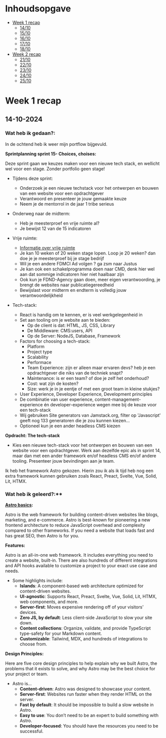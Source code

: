 # Inhoudsopgave

- [Week 1 recap](#week-1-recap)
  - [14/10](#23-9-2024)
  - [15/10](#24-9-2024)
  - [16/10](#25-9-2024)
  - [17/10](#26-9-2024)
  - [18/10](#27-9-2024)
- [Week 2 recap](#week-2-recap)
  - [21/10](#30-9-2024)
  - [22/10](#1-10-2024)
  - [23/10](#2-10-2024)
  - [24/10](#3-10-2024)
  - [25/10](#4-10-2024)


# Week 1 recap

## 14-10-2024

### Wat heb ik gedaan?:

In de ochtend heb ik weer mijn portflow bijgevuld.

**Sprintplanning sprint 15- Choices, choises:**

Deze sprint gaan we keuzes maken voor een nieuwe tech stack, en wellicht wel voor een stage.
Zonder portfolio geen stage!

- Tijdens deze sprint: 
    - Onderzoek je een nieuwe techstack voor het ontwerpen en bouwen van een website voor een opdrachtgever
    - Verantwoord en presenteer je jouw gemaakte keuze
    - Neem je de mentorrol in de jaar 1 tribe serieus

- Onderweg naar de midterm:
    - Heb je meesterproef en vrije ruimte al?
    - Je bewijst 12 van de 15 indicatoren

- Vrije ruimte:
    - [Informatie over vrije ruimte](https://dlo.mijnhva.nl/d2l/le/content/611023/Home)
    - Je kan 10 weken of 20 weken stage lopen. Loop je 20 weken? dan doe je je meesterproef bij je stage bedrijf
    - Wil je een andere FDMCI Ad volgen ? ga zsm naar Justus
    - Je kan ook een schakelprogramma doen naar CMD, denk hier wel aan dat sommige indicatoren hier niet haalbaar zijn
    - Ook kun je FDND-Agency gaan doen, meer eigen verantwoording, je brengt de websites naar publicatiegereedheid
    - Bewijslast voor midterm en endterm is volledig jouw verantwoordelijkheid

- Tech-stack:
    - React is handig om te kennen, er is veel werkgelegenheid in
    - Set aan tooling om je website aan te bieden:
        - Op de client is dat: HTML, JS, CSS, Library
        - De Middleware: CMS:users, API
        - Op de Server: NodeJS, Database, Framework
    - Factors for choosing a tech-stack:
        - Platform
        - Project type
        - Scalability
        - Performace
        - Team Experience: zijn er alleen maar ervaren devs? heb je een opdrachtgever die niks van de techniek snapt?
        - Maintenance: is er een team? of doe je zelf het onderhoud?
        - Cost: wat zijn de kosten? 
        - Size: werk je in je eentje of met een groot team in kleine stukjes?
    - User Experience, Developer Experience, Development principles
    - De combinatie van user experience, content-management-experience én developer-experience wegen mee bij de keuze voor een tech-stack
    - Wij gebruiken Site generators van Jamstack.org, filter op 'Javascript' geeft nog 133 generatoren die je zou kunnen kiezen...
    - Optioneel kun je een ander headless CMS kiezen

**Opdracht: The tech-stack**
- Kies een nieuwe tech-stack voor het ontwerpen en bouwen van een website voor een opdrachtgever. Werk aan dezelfde epic als in sprint 14, maar dan met een ander framework en/of headless CMS en/of andere tooling. Presenteer jouw bevindingen aan je team.

Ik heb het framework Astro gekozen. Hierin zou ik als ik tijd heb nog een extra framework kunnen gebruiken zoals React, Preact, Svelte, Vue, Solid, Lit, HTMX.

### Wat heb ik geleerd?:**

**[Astro basics](https://docs.astro.build/en/getting-started/):**

Astro is the web framework for building content-driven websites like blogs, marketing, and e-commerce. Astro is best-known for pioneering a new frontend architecture to reduce JavaScript overhead and complexity compared to other frameworks. If you need a website that loads fast and has great SEO, then Astro is for you.

**Features:**

Astro is an all-in-one web framework. It includes everything you need to create a website, built-in. There are also hundreds of different integrations and API hooks available to customize a project to your exact use case and needs.

- Some highlights include:
    - **Islands**: A component-based web architecture optimized for content-driven websites.
    - **UI-agnostic**: Supports React, Preact, Svelte, Vue, Solid, Lit, HTMX, web components, and more.
    - **Server-first**: Moves expensive rendering off of your visitors’ devices.
    - **Zero JS, by default**: Less client-side JavaScript to slow your site down.
    - **Content collections**: Organize, validate, and provide TypeScript type-safety for your Markdown content.
    - **Customizable**: Tailwind, MDX, and hundreds of integrations to choose from.

**Design Principles:**

Here are five core design principles to help explain why we built Astro, the problems that it exists to solve, and why Astro may be the best choice for your project or team.

- Astro is…
    - **Content-driven**: Astro was designed to showcase your content.
    - **Server-first**: Websites run faster when they render HTML on the server.
    - **Fast by default**: It should be impossible to build a slow website in Astro.
    - **Easy to use**: You don’t need to be an expert to build something with Astro.
    - **Developer-focused**: You should have the resources you need to be successful.
